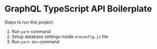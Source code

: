 # GraphQL TypeScript API Boilerplate

Steps to run this project:

1. Run `yarn` command
1. Setup database settings inside `ormconfig.js` file
1. Run `yarn dev` command
